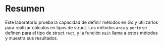 # Resumen

Este laboratorio prueba la capacidad de definir métodos en Go y utilizarlos para realizar cálculos en tipos de struct. Los métodos `area` y `perim` se definen para el tipo de struct `rect`, y la función `main` llama a estos métodos y muestra sus resultados.
